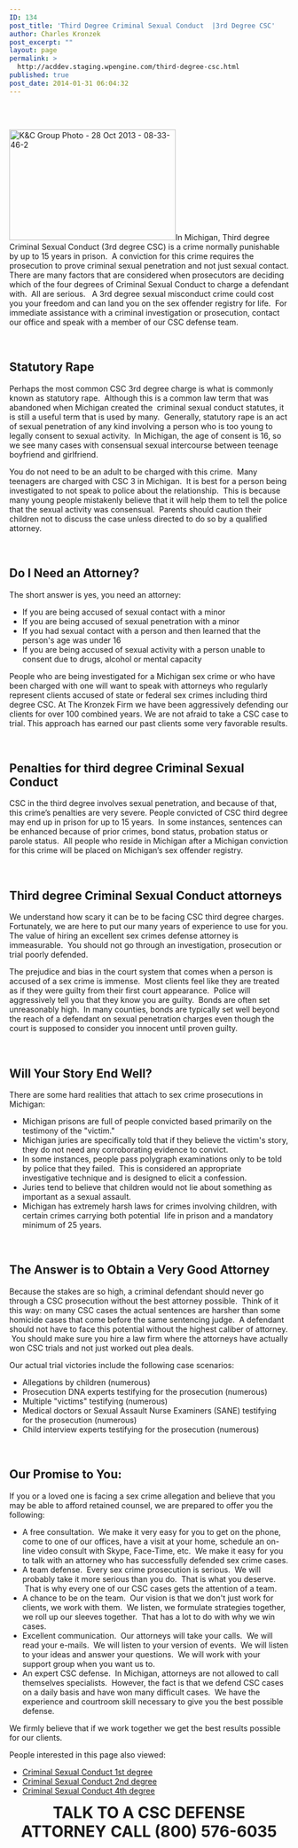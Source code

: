 ```yaml
---
ID: 134
post_title: 'Third Degree Criminal Sexual Conduct  |3rd Degree CSC'
author: Charles Kronzek
post_excerpt: ""
layout: page
permalink: >
  http://acddev.staging.wpengine.com/third-degree-csc.html
published: true
post_date: 2014-01-31 06:04:32
---
```

<h2></h2>
&nbsp;

<a href="http://acddev.staging.wpengine.com/wp-content/uploads/2014/01/KC-Group-Photo-28-Oct-2013-08-33-46-2.jpg"><img class="alignleft wp-image-5435 size-medium" src="http://acddev.staging.wpengine.com/wp-content/uploads/2014/01/KC-Group-Photo-28-Oct-2013-08-33-46-2-300x200.jpg" alt="K&amp;C Group Photo - 28 Oct 2013 - 08-33-46-2" width="300" height="200" /></a>In Michigan, Third degree Criminal Sexual Conduct (3rd degree CSC) is a crime normally punishable by up to 15 years in prison.  A conviction for this crime requires the prosecution to prove criminal sexual penetration and not just sexual contact. There are many factors that are considered when prosecutors are deciding which of the four degrees of Criminal Sexual Conduct to charge a defendant with.  All are serious.   A 3rd degree sexual misconduct crime could cost you your freedom and can land you on the sex offender registry for life.  For immediate assistance with a criminal investigation or prosecution, contact our office and speak with a member of our CSC defense team.

&nbsp;
<h2>Statutory Rape</h2>
Perhaps the most common CSC 3rd degree charge is what is commonly known as statutory rape.  Although this is a common law term that was abandoned when Michigan created the  criminal sexual conduct statutes, it is still a useful term that is used by many.  Generally, statutory rape is an act of sexual penetration of any kind involving a person who is too young to legally consent to sexual activity.  In Michigan, the age of consent is 16, so we see many cases with consensual sexual intercourse between teenage boyfriend and girlfriend.

You do not need to be an adult to be charged with this crime.  Many teenagers are charged with CSC 3 in Michigan.  It is best for a person being investigated to not speak to police about the relationship.  This is because many young people mistakenly believe that it will help them to tell the police that the sexual activity was consensual.  Parents should caution their children not to discuss the case unless directed to do so by a qualified attorney.

&nbsp;
<h2>Do I Need an Attorney?</h2>
The short answer is yes, you need an attorney:
<ul>
 	<li>If you are being accused of sexual contact with a minor</li>
 	<li>If you are being accused of sexual penetration with a minor</li>
 	<li>If you had sexual contact with a person and then learned that the person's age was under 16</li>
 	<li>If you are being accused of sexual activity with a person unable to consent due to drugs, alcohol or mental capacity</li>
</ul>
People who are being investigated for a Michigan sex crime or who have been charged with one will want to speak with attorneys who regularly represent clients accused of state or federal sex crimes including third degree CSC. At The Kronzek Firm we have been aggressively defending our clients for over 100 combined years. We are not afraid to take a CSC case to trial. This approach has earned our past clients some very favorable results.

&nbsp;
<h2>Penalties for third degree Criminal Sexual Conduct</h2>
CSC in the third degree involves sexual penetration, and because of that, this crime’s penalties are very severe. People convicted of CSC third degree may end up in prison for up to 15 years.  In some instances, sentences can be enhanced because of prior crimes, bond status, probation status or parole status.  All people who reside in Michigan after a Michigan conviction for this crime will be placed on Michigan’s sex offender registry.

&nbsp;
<h2>Third degree Criminal Sexual Conduct attorneys</h2>
We understand how scary it can be to be facing CSC third degree charges. Fortunately, we are here to put our many years of experience to use for you. The value of hiring an excellent sex crimes defense attorney is immeasurable.  You should not go through an investigation, prosecution or trial poorly defended.

The prejudice and bias in the court system that comes when a person is accused of a sex crime is immense.  Most clients feel like they are treated as if they were guilty from their first court appearance.  Police will aggressively tell you that they know you are guilty.  Bonds are often set unreasonably high.  In many counties, bonds are typically set well beyond the reach of a defendant on sexual penetration charges even though the court is supposed to consider you innocent until proven guilty.

&nbsp;
<h2>Will Your Story End Well?</h2>
There are some hard realities that attach to sex crime prosecutions in Michigan:
<ul>
 	<li>Michigan prisons are full of people convicted based primarily on the testimony of the "victim."</li>
 	<li>Michigan juries are specifically told that if they believe the victim's story, they do not need any corroborating evidence to convict.</li>
 	<li>In some instances, people pass polygraph examinations only to be told by police that they failed.  This is considered an appropriate investigative technique and is designed to elicit a confession.</li>
 	<li>Juries tend to believe that children would not lie about something as important as a sexual assault.</li>
 	<li>Michigan has extremely harsh laws for crimes involving children, with certain crimes carrying both potential  life in prison and a mandatory minimum of 25 years.</li>
</ul>
&nbsp;
<h2>The Answer is to Obtain a Very Good Attorney</h2>
Because the stakes are so high, a criminal defendant should never go through a CSC prosecution without the best attorney possible.  Think of it this way: on many CSC cases the actual sentences are harsher than some homicide cases that come before the same sentencing judge.  A defendant should not have to face this potential without the highest caliber of attorney.  You should make sure you hire a law firm where the attorneys have actually won CSC trials and not just worked out plea deals.

Our actual trial victories include the following case scenarios:
<ul>
 	<li>Allegations by children (numerous)</li>
 	<li>Prosecution DNA experts testifying for the prosecution (numerous)</li>
 	<li>Multiple "victims" testifying (numerous)</li>
 	<li>Medical doctors or Sexual Assault Nurse Examiners (SANE) testifying for the prosecution (numerous)</li>
 	<li>Child interview experts testifying for the prosecution (numerous)</li>
</ul>
&nbsp;
<h2>Our Promise to You:</h2>
If you or a loved one is facing a sex crime allegation and believe that you may be able to afford retained counsel, we are prepared to offer you the following:
<ul>
 	<li>A free consultation.  We make it very easy for you to get on the phone, come to one of our offices, have a visit at your home, schedule an on-line video consult with Skype, Face-Time, etc.  We make it easy for you to talk with an attorney who has successfully defended sex crime cases.</li>
 	<li>A team defense.  Every sex crime prosecution is serious.  We will probably take it more serious than you do.  That is what you deserve.  That is why every one of our CSC cases gets the attention of a team.</li>
 	<li>A chance to be on the team.  Our vision is that we don't just work for clients, we work with them.  We listen, we formulate strategies together, we roll up our sleeves together.  That has a lot to do with why we win cases.</li>
 	<li>Excellent communication.  Our attorneys will take your calls.  We will read your e-mails.  We will listen to your version of events.  We will listen to your ideas and answer your questions.  We will work with your support group when you want us to.</li>
 	<li>An expert CSC defense.  In Michigan, attorneys are not allowed to call themselves specialists.  However, the fact is that we defend CSC cases on a daily basis and have won many difficult cases.  We have the experience and courtroom skill necessary to give you the best possible defense.</li>
</ul>
We firmly believe that if we work together we get the best results possible for our clients.

People interested in this page also viewed:
<ul>
 	<li><a title="First Degree CSC" href="http://acddev.staging.wpengine.com/first-degree-csc.html">Criminal Sexual Conduct 1st degree</a></li>
 	<li><a title="Second Degree CSC" href="http://acddev.staging.wpengine.com/second-degree-csc.html">Criminal Sexual Conduct 2nd degree</a></li>
 	<li><a title="Fourth Degree CSC" href="http://acddev.staging.wpengine.com/fourth-degree-csc.html">Criminal Sexual Conduct 4th degree</a></li>
</ul>
<center><span style="font-size: 200%;">
<strong>TALK TO A CSC DEFENSE ATTORNEY</strong>
<strong> CALL (800) 576-6035 </strong></span></center>&nbsp;

&nbsp;

&nbsp;